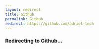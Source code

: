 ```yaml
---
layout: redirect
title: Github
permalink: Github
redirect: https://github.com/adriel-tech
---
```


### Redirecting to Github...
